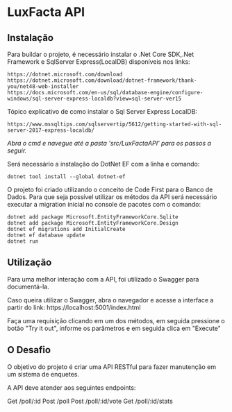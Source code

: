 # LuxFacta API

## Instalação
Para buildar o projeto, é necessário instalar o .Net Core SDK,.Net Framework e SqlServer Express(LocalDB) disponíveis nos links:
````
https://dotnet.microsoft.com/download
https://dotnet.microsoft.com/download/dotnet-framework/thank-you/net48-web-installer
https://docs.microsoft.com/en-us/sql/database-engine/configure-windows/sql-server-express-localdb?view=sql-server-ver15
````

Tópico explicativo de como instalar o Sql Server Express LocalDB:
```
https://www.mssqltips.com/sqlservertip/5612/getting-started-with-sql-server-2017-express-localdb/
```

*Abra o cmd e navegue até a pasta 'src/LuxFactaAPI' para os passos a seguir.*

Será necessário a instalação do DotNet EF com a linha e comando:
```
dotnet tool install --global dotnet-ef
````

O projeto foi criado utilizando o conceito de Code First para o Banco de Dados.
Para que seja possível utilizar os métodos da API será necessário executar a migration inicial no console de pacotes com o comando: 
````
dotnet add package Microsoft.EntityFrameworkCore.Sqlite
dotnet add package Microsoft.EntityFrameworkCore.Design
dotnet ef migrations add InitialCreate
dotnet ef database update
dotnet run
````

## Utilização
Para uma melhor interação com a API, foi utilizado o Swagger para documentá-la.

Caso queira utilizar o Swagger, abra o navegador e acesse a interface a partir do link: https://localhost:5001/index.html

Faça uma requisição clicando em um dos métodos, em seguida pressione o botão "Try it out", informe os parâmetros e em seguida clica em "Execute"

## O Desafio
O objetivo do projeto é criar uma API RESTful para fazer manutenção em um sistema de enquetes.

A API deve atender aos seguintes endpoints:

Get /poll/:id
Post /poll
Post /poll/:id/vote
Get /poll/:id/stats

